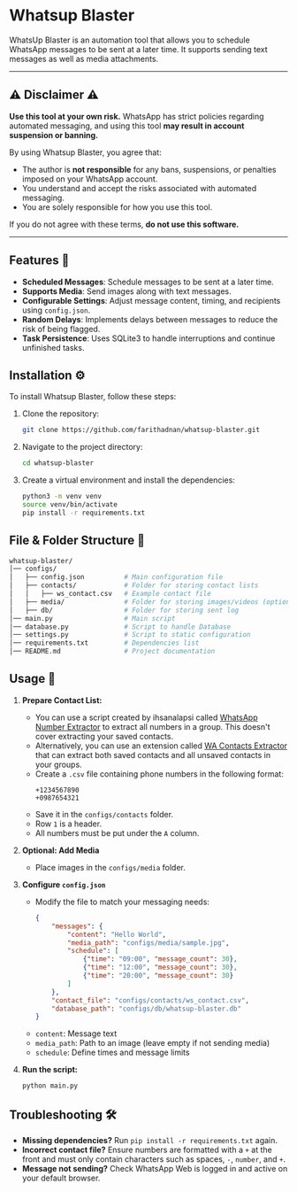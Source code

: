 # Whatsup Blaster 

WhatsUp Blaster is an automation tool that allows you to schedule WhatsApp messages to be sent at a later time. It supports sending text messages as well as media attachments.

---

 ## ⚠️ Disclaimer ⚠️

**Use this tool at your own risk.** WhatsApp has strict policies regarding automated messaging, and using this tool **may result in account suspension or banning.**

By using Whatsup Blaster, you agree that:

- The author is **not responsible** for any bans, suspensions, or penalties imposed on your WhatsApp account.
- You understand and accept the risks associated with automated messaging.
- You are solely responsible for how you use this tool.

If you do not agree with these terms, **do not use this software.**

---

## Features 🌟

- **Scheduled Messages**: Schedule messages to be sent at a later time.
- **Supports Media**: Send images along with text messages.
- **Configurable Settings**: Adjust message content, timing, and recipients using `config.json`.
- **Random Delays**: Implements delays between messages to reduce the risk of being flagged.
- **Task Persistence**: Uses SQLite3 to handle interruptions and continue unfinished tasks.

## Installation ⚙️ 

To install Whatsup Blaster, follow these steps:

1. Clone the repository:
    ```bash
    git clone https://github.com/farithadnan/whatsup-blaster.git
    ```
2. Navigate to the project directory:
    ```bash
    cd whatsup-blaster
    ```
3. Create a virtual environment and install the dependencies:
    ```bash
    python3 -m venv venv
    source venv/bin/activate
    pip install -r requirements.txt
    ```

## File & Folder Structure 📁
```bash
whatsup-blaster/
│── configs/
│   ├── config.json          # Main configuration file
│   ├── contacts/            # Folder for storing contact lists
│   │   ├── ws_contact.csv   # Example contact file
│   ├── media/               # Folder for storing images/videos (optional)
│   ├── db/                  # Folder for storing sent log
│── main.py                  # Main script
│── database.py              # Script to handle Database
│── settings.py              # Script to static configuration
│── requirements.txt         # Dependencies list
│── README.md                # Project documentation

```

## Usage 📖

1. **Prepare Contact List:**
    - You can use a script created by ihsanalapsi called [WhatsApp Number Extractor](https://github.com/ihsanalapsi/whatsapp-number-extractor) to extract all numbers in a group. This doesn't cover extracting your saved contacts.
    - Alternatively, you can use an extension called [WA Contacts Extractor](https://chromewebstore.google.com/detail/dcidojkknfgophlmohhpdlmoiegfbkdd?utm_source=item-share-cb) that can extract both saved contacts and all unsaved contacts in your groups.
   - Create a `.csv` file containing phone numbers in the following format:
     ```
     +1234567890
     +0987654321
     ```
   - Save it in the `configs/contacts` folder.
   - Row `1` is a header.
   - All numbers must be put under the `A` column.

2. **Optional: Add Media**  
   - Place images in the `configs/media` folder.

3. **Configure `config.json`**  
   - Modify the file to match your messaging needs:
     ```json
     {
         "messages": {
             "content": "Hello World",
             "media_path": "configs/media/sample.jpg",
             "schedule": [
                 {"time": "09:00", "message_count": 30},
                 {"time": "12:00", "message_count": 30},
                 {"time": "20:00", "message_count": 30}
             ]
         },
         "contact_file": "configs/contacts/ws_contact.csv",
         "database_path": "configs/db/whatsup-blaster.db"
     }
     ```
   - `content`: Message text  
   - `media_path`: Path to an image (leave empty if not sending media)  
   - `schedule`: Define times and message limits  

4. **Run the script:**  
   ```bash
   python main.py
   ```

## Troubleshooting 🛠

- **Missing dependencies?** Run `pip install -r requirements.txt` again.
- **Incorrect contact file?** Ensure numbers are formatted with a `+` at the front and must only contain characters such as spaces, `-`, `number`, and `+`.
- **Message not sending?** Check WhatsApp Web is logged in and active on your default browser.
